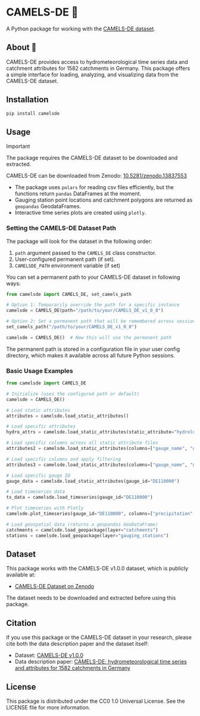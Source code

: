 # CAMELS-DE 🌊

A Python package for working with the [CAMELS-DE dataset](https://doi.org/10.5281/zenodo.13837553).

## About 🐪

CAMELS-DE provides access to hydrometeorological time series data and catchment attributes for 1582 catchments in Germany. This package offers a simple interface for loading, analyzing, and visualizing data from the CAMELS-DE dataset.  

## Installation

```bash
pip install camelsde
```

## Usage

> [!IMPORTANT]
> The package requires the CAMELS-DE dataset to be downloaded and extracted. 
>
> CAMELS-DE can be downloaded from Zenodo: [10.5281/zenodo.13837553](https://doi.org/10.5281/zenodo.13837553)

* The package uses `polars` for reading csv files efficiently, but the functions return `pandas` DataFrames at the moment.
* Gauging station point locations and catchment polygons are returned as `geopandas` GeodataFrames.
* Interactive time series plots are created using `plotly`. 

### Setting the CAMELS-DE Dataset Path

The package will look for the dataset in the following order:

1. `path` argument passed to the `CAMELS_DE` class constructor.
2. User-configured permanent path (if set).
3. `CAMELSDE_PATH` environment variable (if set)

You can set a permanent path to your CAMELS-DE dataset in following ways:

```python
from camelsde import CAMELS_DE, set_camels_path

# Option 1: Temporarily override the path for a specific instance
camelsde = CAMELS_DE(path="/path/to/your/CAMELS_DE_v1_0_0")

# Option 2: Set a permanent path that will be remembered across sessions
set_camels_path("/path/to/your/CAMELS_DE_v1_0_0")

camelsde = CAMELS_DE()  # Now this will use the permanent path

```

The permanent path is stored in a configuration file in your user config directory, which makes it available across all future Python sessions.

### Basic Usage Examples

```python
from camelsde import CAMELS_DE

# Initialize (uses the configured path or default)
camelsde = CAMELS_DE()

# Load static attributes
attributes = camelsde.load_static_attributes()

# Load specific attributes
hydro_attrs = camelsde.load_static_attributes(static_attribute="hydrology")

# Load specific columns across all static attribute files
attributes2 = camelsde.load_static_attributes(columns=["gauge_name", "gauge_elev", "area", "NSE_lstm", "NSE_hbv"])

# Load specific columns and apply filtering
attributes3 = camelsde.load_static_attributes(columns=["gauge_name", "gauge_elev", "area", "NSE_lstm", "NSE_hbv"], filters={"NSE_lstm": (">=", 0.9), "area": [ (">=", 50), ("<=", 100)]})

# Load specific gauge ID
gauge_data = camelsde.load_static_attributes(gauge_id="DE110000")

# Load timeseries data
ts_data = camelsde.load_timeseries(gauge_id="DE110000")

# Plot timeseries with Plotly
camelsde.plot_timeseries(gauge_id="DE110000", columns=["precipitation", "discharge_spec_obs", "discharge_spec_sim_lstm"])

# Load geospatial data (returns a geopandas GeoDataFrame)
catchments = camelsde.load_geopackage(layer="catchments")
stations = camelsde.load_geopackage(layer="gauging_stations")
```

## Dataset

This package works with the CAMELS-DE v1.0.0 dataset, which is publicly available at:
- [CAMELS-DE Dataset on Zenodo](https://doi.org/10.5281/zenodo.13837553)

The dataset needs to be downloaded and extracted before using this package.

## Citation

If you use this package or the CAMELS-DE dataset in your research, please cite both the data description paper and the dataset itself:
- Dataset: [CAMELS-DE v1.0.0](https://doi.org/10.5281/zenodo.13837553)
- Data description paper: [CAMELS-DE: hydrometeorological time series and attributes for 1582 catchments in Germany](https://doi.org/10.5194/essd-16-5625-2024)

## License

This package is distributed under the CC0 1.0 Universal License. See the LICENSE file for more information.

